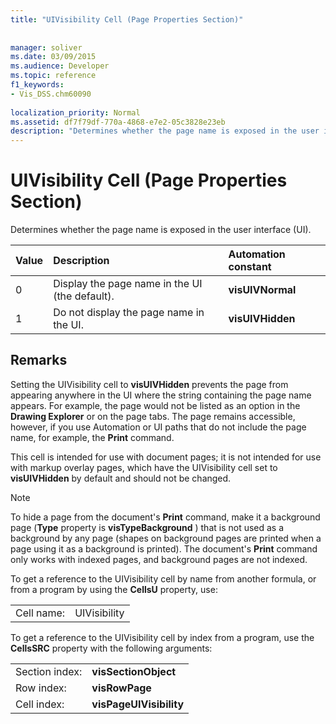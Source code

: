 ```yaml
---
title: "UIVisibility Cell (Page Properties Section)"
 
 
manager: soliver
ms.date: 03/09/2015
ms.audience: Developer
ms.topic: reference
f1_keywords:
- Vis_DSS.chm60090
 
localization_priority: Normal
ms.assetid: df7f79df-770a-4868-e7e2-05c3828e23eb
description: "Determines whether the page name is exposed in the user interface (UI)."
---
```


# UIVisibility Cell (Page Properties Section)

Determines whether the page name is exposed in the user interface (UI).
  
|**Value**|**Description**|**Automation constant**|
|:-----|:-----|:-----|
|0  <br/> |Display the page name in the UI (the default).  <br/> |**visUIVNormal** <br/> |
|1  <br/> |Do not display the page name in the UI.  <br/> |**visUIVHidden** <br/> |
   
## Remarks

Setting the UIVisibility cell to **visUIVHidden** prevents the page from appearing anywhere in the UI where the string containing the page name appears. For example, the page would not be listed as an option in the **Drawing Explorer** or on the page tabs. The page remains accessible, however, if you use Automation or UI paths that do not include the page name, for example, the **Print** command. 
  
 This cell is intended for use with document pages; it is not intended for use with markup overlay pages, which have the UIVisibility cell set to **visUIVHidden** by default and should not be changed. 
  
> [!NOTE]
> To hide a page from the document's **Print** command, make it a background page (**Type** property is **visTypeBackground** ) that is not used as a background by any page (shapes on background pages are printed when a page using it as a background is printed). The document's **Print** command only works with indexed pages, and background pages are not indexed. 
  
To get a reference to the UIVisibility cell by name from another formula, or from a program by using the **CellsU** property, use: 
  
|||
|:-----|:-----|
|Cell name:  <br/> |UIVisibility  <br/> |
   
To get a reference to the UIVisibility cell by index from a program, use the **CellsSRC** property with the following arguments: 
  
|||
|:-----|:-----|
|Section index:  <br/> |**visSectionObject** <br/> |
|Row index:  <br/> |**visRowPage** <br/> |
|Cell index:  <br/> |**visPageUIVisibility** <br/> |
   

